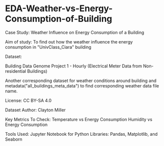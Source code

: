 # EDA-Weather-vs-Energy-Consumption-of-Building
Case Study: Weather Influence on Energy Consumption of a Building

Aim of study: To find out how the weather influence the energy consumption in "UnivClass_Ciara" building

Dataset:

Building Data Genome Project 1 - Hourly (Electrical Meter Data from Non-residential Buildings)

Another corresponding dataset for weather conditions around building and metadata("all_buildings_meta_data") to find corresponding weather data file name.

License: CC BY-SA 4.0

Dataset Author: Clayton Miller

Key Metrics To Check:
Temperature vs Energy Consumption
Humidity vs Energy Consumption

Tools Used: Jupyter Notebook for Python
Libraries: Pandas, Matplotlib, and Seaborn
